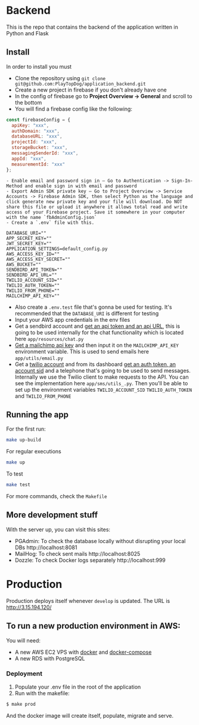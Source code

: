 # Backend

This is the repo that contains the backend of the application written in Python and Flask

## Install

In order to install you must

- Clone the repository using `git clone git@github.com:PlayTopDog/application_backend.git`
- Create a new project in firebase if you don't already have one
- In the config of firebase go to __Project Overview -> General__ and scroll to the bottom
- You will find a firebase config like the following:
```js
const firebaseConfig = {
  apiKey: "xxx",
  authDomain: "xxx",
  databaseURL: "xxx",
  projectId: "xxx",
  storageBucket: "xxx",
  messagingSenderId: "xxx",
  appId: "xxx",
  measurementId: "xxx"
};
```


```
- Enable email and password sign in — Go to Authentication -> Sign-In-Method and enable sign in with email and password
- Export Admin SDK private key — Go to Project Overview -> Service Accounts -> Firebase Admin SDK, then select Python as the language and click generate new private key and your file will download. Do NOT share this file or upload it anywhere it allows total read and write access of your Firebase project. Save it somewhere in your computer with the name `fbAdminConfig.json`
- Create a `.env` file with this.
```
```
DATABASE_URI=""
APP_SECRET_KEY=""
JWT_SECRET_KEY=""
APPLICATION_SETTINGS=default_config.py
AWS_ACCESS_KEY_ID=""
AWS_ACCESS_KEY_SECRET=""
AWS_BUCKET=""
SENDBIRD_API_TOKEN=""
SENDBIRD_API_URL=""
TWILIO_ACCOUNT_SID=""
TWILIO_AUTH_TOKEN=""
TWILIO_FROM_PHONE=""
MAILCHIMP_API_KEY=""
```
- Also create a `.env.test` file that's gonna be used for testing. It's recommended that the `DATABASE_URI` is different for testing
- Input your AWS app credentials in the env files
- Get a sendbird account and [get an api token and an api URL](https://sendbird.com/docs/chat/v3/platform-api/getting-started/prepare-to-use-api), this is going to be used internally for the chat functionality which is located here `app/resources/chat.py`
- [Get a mailchimp api key](https://eepurl.com/dyijVH) and then input it on the `MAILCHIMP_API_KEY` environment variable. This is used to send emails here `app/utils/email.py`
- Get a [twilio account](https://www.twilio.com) and from its dashboard [get an auth token, an account sid](https://support.twilio.com/hc/en-us/articles/223136027-Auth-Tokens-and-How-to-Change-Them) and a telephone that's going to be used to send messages. Internally we use the Twilio client to make requests to the API. You can see the implementation here `app/sms/utils_.py`. Then you'll be able to set up the environment variables `TWILIO_ACCOUNT_SID` `TWILIO_AUTH_TOKEN` and `TWILIO_FROM_PHONE`

## Running the app

For the first run:
``` sh
make up-build
```

For regular executions
``` sh
make up
```

To test
``` sh
make test
```

For more commands, check the `Makefile`

## More development stuff

With the server up, you can visit this sites:

- PGAdmin: To check the database locally without disrupting your local DBs http://localhost:8081
- MailHog: To check sent mails http://localhost:8025
- Dozzle: To check Docker logs separately http://localhost:999

# Production

Production deploys itself whenever `develop` is updated. The URL is http://3.15.194.120/

## To run a new production environment in AWS:

You will need:
-   A new AWS EC2 VPS with [docker](https://docs.docker.com/engine/install/ubuntu/) and [docker-compose](https://docs.docker.com/compose/install/)
-   A new RDS with PostgreSQL

### Deployment
1.  Populate your .env file in the root of the application
2.  Run with the makefile:

``` sh
$ make prod
```

And the docker image will create itself, populate, migrate and serve.
